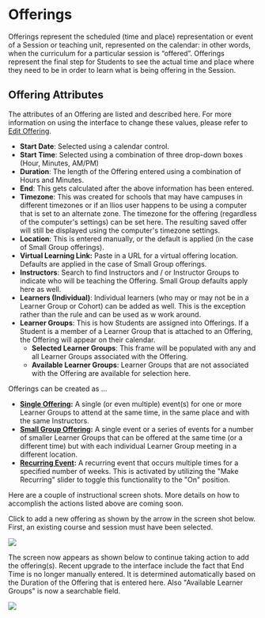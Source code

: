 # Offerings

Offerings represent the scheduled (time and place) representation or event of a Session or teaching unit, represented on the calendar: in other words, when the curriculum for a particular session is “offered”. Offerings represent the final step for Students to see the actual time and place where they need to be in order to learn what is being offering in the Session.

## Offering Attributes

The attributes of an Offering are listed and described here. For more information on using the interface to change these values, please refer to [Edit Offering](https://iliosproject.gitbook.io/ilios-user-guide/courses-and-sessions/offerings/edit-offering).

* **Start Date**: Selected using a calendar control.
* **Start Time**: Selected using a combination of three drop-down boxes (Hour, Minutes, AM/PM)                         &#x20;
* **Duration**: The length of the Offering entered using a combination of Hours and Minutes.
* **End**: This gets calculated after the above information has been entered.
* **Timezone**: This was created for schools that may have campuses in different timezones or if an Ilios user happens to be using a computer that is set to an alternate zone. The timezone for the offering (regardless of the computer's settings) can be set here. The resulting saved offer will still be displayed using the computer's timezone settings.
* **Location**: This is entered manually, or the default is applied (in the case of Small Group offerings).
* **Virtual Learning Link:** Paste in a URL for a virtual offering location. Defaults are applied in the case of Small Group offerings.
* **Instructors**: Search to find Instructors and / or Instructor Groups to indicate who will be teaching the Offering. Small Group defaults apply here as well.
* **Learners (Individual)**: Individual learners (who may or may not be in a Learner Group or Cohort) can be added as well. This is the exception rather than the rule and can be used as w work around.
* **Learner Groups**: This is how Students are assigned into Offerings. If a Student is a member of a Learner Group that is attached to an Offering, the Offering will appear on their calendar.
  * **Selected Learner Groups**: This frame will be populated with any and all Learner Groups associated with the Offering.
  * **Available Learner Groups**: Learner Groups that are not associated with the Offering are available for selection here.

Offerings can be created as ...

* [**Single Offering**](https://iliosproject.gitbook.io/ilios-user-guide/courses-and-sessions/offerings/create-single-offering)**:**  A single (or even multiple) event(s) for one or more Learner Groups to attend at the same time, in the same place and with the same Instructors.
* [**Small Group Offering**](https://iliosproject.gitbook.io/ilios-user-guide/courses-and-sessions/offerings/create-small-group-offerings)**:**  A single event or a series of events for a number of smaller Learner Groups that can be offered at the same time (or a different time) but with each individual Learner Group meeting in a different location. &#x20;
* [**Recurring Event**](https://iliosproject.gitbook.io/ilios-user-guide/courses-and-sessions/offerings/recurring-event)**:**  A recurring event that occurs multiple times for a specified number of weeks.  This is activated by utilizing the "Make Recurring" slider to toggle this functionality to the "On" position.

Here are a couple of instructional screen shots. More details on how to accomplish the actions listed above are coming soon.

Click to add a new offering as shown by the arrow in the screen shot below. First, an existing course and session must have been selected.

![](../../.gitbook/assets/offering\_add\_new\_btn.jpg)

&#x20;The screen now appears as shown below to continue taking action to add the offering(s). Recent upgrade to the interface include the fact that End Time is no longer manually entered. It is determined automatically based on the Duration of the Offering that is entered here. Also "Available Learner Groups" is now a searchable field.

![](../../.gitbook/assets/add\_offering.jpg)
